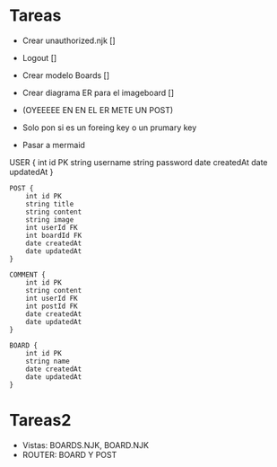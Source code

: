 # Tareas

- Crear unauthorized.njk []
- Logout []
- Crear modelo Boards []
- Crear diagrama ER para el imageboard []

- (OYEEEEE EN EN EL ER METE UN POST)
- Solo pon si es un foreing key o un prumary key
- Pasar a mermaid

USER {
        int id PK
        string username
        string password
        date createdAt
        date updatedAt
    }

    POST {
        int id PK
        string title
        string content
        string image
        int userId FK
        int boardId FK
        date createdAt
        date updatedAt
    }

    COMMENT {
        int id PK
        string content
        int userId FK
        int postId FK
        date createdAt
        date updatedAt
    }

    BOARD {
        int id PK
        string name
        date createdAt
        date updatedAt
    }

# Tareas2
 - Vistas: BOARDS.NJK, BOARD.NJK
 - ROUTER: BOARD Y POST
